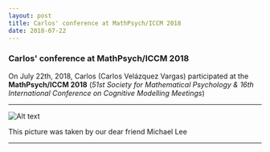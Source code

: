 ```yaml
---
layout: post
title: Carlos' conference at MathPsych/ICCM 2018
date: 2018-07-22
---
```


### Carlos' conference at MathPsych/ICCM 2018

On July 22th, 2018, Carlos (Carlos Velázquez Vargas) participated at the <b>MathPsych/ICCM 2018</b> (<i>51st Society for Mathematical Psychology & 16th International Conference on Cognitive Modelling Meetings</i>) 

____  

![Alt text](/LabPictures/Carlos_Conf.jpg)

This picture was taken by our dear friend Michael Lee
____  
